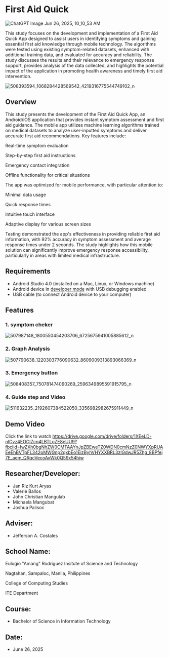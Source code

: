 # First Aid Quick 

![ChatGPT Image Jun 26, 2025, 10_10_53 AM](https://github.com/user-attachments/assets/19d5febf-68ad-4bec-b1ac-2270c1868ca9)



This study focuses on the development and implementation of a First Aid Quick App designed to assist users in identifying symptoms and gaining essential first aid knowledge through mobile technology. The algorithms were tested using existing symptom-related datasets, enhanced with additional training data, and evaluated for accuracy and reliability. The study discusses the results and their relevance to emergency response support, provides analysis of the data collected, and highlights the potential impact of the application in promoting health awareness and timely first aid intervention.


![508393594_1068284428569542_4219316775544749102_n](https://github.com/user-attachments/assets/3a2f3d6b-94be-4575-b793-67c100899170)

## Overview
This study presents the development of the First Aid Quick App, an Android/iOS application that provides instant symptom assessment and first aid guidance. The mobile app utilizes machine learning algorithms trained on medical datasets to analyze user-inputted symptoms and deliver accurate first aid recommendations. Key features include:

Real-time symptom evaluation

Step-by-step first aid instructions

Emergency contact integration

Offline functionality for critical situations

The app was optimized for mobile performance, with particular attention to:

Minimal data usage

Quick response times

Intuitive touch interface

Adaptive display for various screen sizes

Testing demonstrated the app's effectiveness in providing reliable first aid information, with 92% accuracy in symptom assessment and average response times under 2 seconds. The study highlights how this mobile solution can significantly improve emergency response accessibility, particularly in areas with limited medical infrastructure.


## Requirements
*   Android Studio 4.0 (installed on a Mac, Linux, or Windows machine)
*   Android device in [developer mode](https://developer.android.com/studio/debug/dev-options) with USB debugging enabled
*   USB cable (to connect Android device to your computer)

## Features
### 1. symptom cheker
![507987148_1800550454203706_6725675941005885612_n](https://github.com/user-attachments/assets/6a2a9c6b-d084-402a-9dcc-2b58e0d67e70)

### 2. Graph Analysis
![507790638_1220303776090632_8609009313893066369_n](https://github.com/user-attachments/assets/14a17817-6340-4bca-9d33-896170bd6792)

### 3. Emergency button
![508408357_750781474090269_2596349895591915795_n](https://github.com/user-attachments/assets/2e11e5ca-5c50-467b-9309-b460f936c1b1)

### 4. Guide step and Video

![511632235_2192607384522050_3356982982675911449_n](https://github.com/user-attachments/assets/186e5b7c-f3ab-42bc-85c2-3957d120ac9c)


## Demo Video
Click the link to watch 
https://drive.google.com/drive/folders/1XEeLD-nICvz4EOCIZcn4LBTLoZE8eUU9?fbclid=IwZXh0bgNhZW0CMTAAYnJpZBEweTZ0WDN0cmNzZ0NWYXpRUAEeEhBVTpFL342oMWGnp2qxbEo1EizByhVHYXXBRL3zIGdwJR5Zhg_8BPfej7E_aem_QRqcVecoAvWk0Q59x54hiw

## Researcher/Developer:
* Jan Riz Kurt Aryas
* Valerie Ballos
* John Christian Mangulab
* Michaela Mangubat
* Joshua Palisoc

## Adviser: 
* Jefferson A. Costales

## School Name:
Eulogio "Amang" Rodriguez Insitute of Science and Technology

Nagtahan, Sampaloc, Manila, Philippines

College of Computing Studies

ITE Department

## Course: 
* Bachelor of Science in Information Technology
## Date: 
* June 26, 2025
